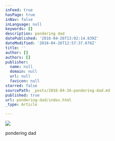 ```yaml
---
inFeed: true
hasPage: true
inNav: false
inLanguage: null
keywords: []
description: pondering dad
datePublished: '2016-04-26T13:02:14.839Z'
dateModified: '2016-04-26T12:57:37.676Z'
title: ''
author: []
authors: []
publisher:
  name: null
  domain: null
  url: null
  favicon: null
starred: false
sourcePath: _posts/2016-04-26-pondering-dad.md
published: true
url: pondering-dad/index.html
_type: Article

---
```

![](https://the-grid-user-content.s3-us-west-2.amazonaws.com/77c9e22c-c836-40ba-88dd-bbbdaf5016a9.jpg)

pondering dad